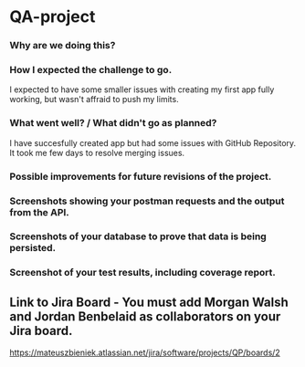 # QA-project

### Why are we doing this? 


### How I expected the challenge to go. 
I expected to have some smaller issues with creating my first app fully working, but wasn't affraid to push my limits.
### What went well? / What didn't go as planned? 
I have succesfully created app but had some issues with GitHub Repository. It took me few days to resolve merging issues.
### Possible improvements for future revisions of the project. 

### Screenshots showing your postman requests and the output from the API. 

### Screenshots of your database to prove that data is being persisted. 

### Screenshot of your test results, including coverage report. 

## Link to Jira Board - You must add Morgan Walsh and Jordan Benbelaid as collaborators on your Jira board. 
https://mateuszbieniek.atlassian.net/jira/software/projects/QP/boards/2
